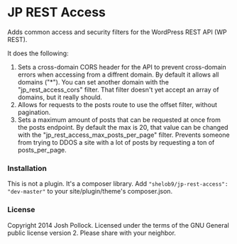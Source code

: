 JP REST Access
=====================
Adds common access and security filters for the WordPress REST API (WP REST).

It does the following:
1) Sets a cross-domain CORS header for the API to prevent cross-domain errors when accessing from a diffrent domain. By default it allows all domains ("*"). You can set another domain with the "jp_rest_access_cors" filter. That filter doesn't yet accept an array of domains, but it really should.
2) Allows for requests to the posts route to use the offset filter, without pagination.
3) Sets a maximum amount of posts that can be requested at once from the posts endpoint. By default the max is 20, that value can be changed with the "jp_rest_access_max_posts_per_page" filter. Prevents someone from trying to DDOS a site with a lot of posts by requesting a ton of posts_per_page.


### Installation
This is not a plugin. It's a composer library. Add `"shelob9/jp-rest-access": "dev-master"` to your site/plugin/theme's composer.json. 


### License
Copyright 2014 Josh Pollock. Licensed under the terms of the GNU General public license version 2. Please share with your neighbor.
